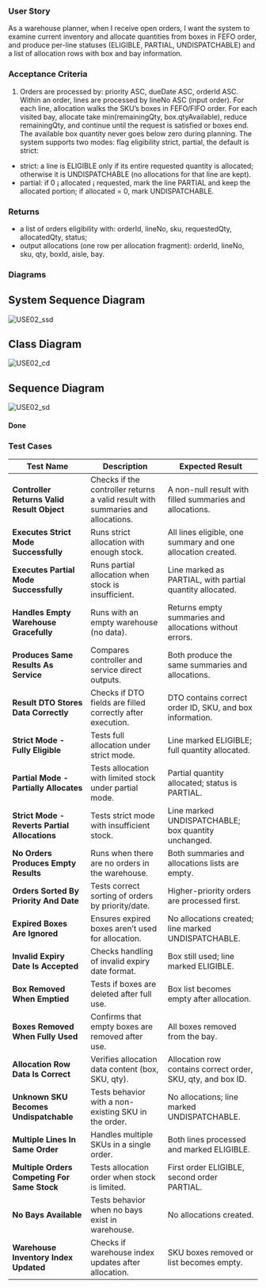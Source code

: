 ### User Story

As a warehouse planner, when I receive open orders, I want the
system to examine current inventory and allocate quantities from boxes in FEFO
order, and produce per-line statuses (ELIGIBLE, PARTIAL, UNDISPATCHABLE)
and a list of allocation rows with box and bay information.

### Acceptance Criteria

1. Orders are processed by: priority ASC, dueDate ASC,
orderId ASC. Within an order, lines are processed by lineNo ASC (input order).
For each line, allocation walks the SKU’s boxes in FEFO/FIFO order.
For each visited bay, allocate take min(remainingQty, box.qtyAvailable), reduce
remainingQty, and continue until the request is satisfied or boxes end. The available
box quantity never goes below zero during planning.
The system supports two modes: flag eligibility strict, partial, the default is
strict:
- strict: a line is ELIGIBLE only if its entire requested quantity is allocated;
otherwise it is UNDISPATCHABLE (no allocations for that line are kept).
- partial: if 0 ¡ allocated ¡ requested, mark the line PARTIAL and keep the
allocated portion; if allocated = 0, mark UNDISPATCHABLE.

### Returns

- a list of orders eligibility with: orderId, lineNo, sku, requestedQty, allocatedQty, status;
- output allocations (one row per allocation fragment): orderId, lineNo, sku,
qty, boxId, aisle, bay.


### Diagrams

## System Sequence Diagram

![USE02_ssd](USE02_ssd.png)

## Class Diagram

![USE02_cd](USE02_cd.png)

## Sequence Diagram

![USE02_sd](USE02_sd.png)

#### Done 



### Test Cases

| **Test Name** | **Description** | **Expected Result** |
|----------------|-----------------|---------------------|
| **Controller Returns Valid Result Object** | Checks if the controller returns a valid result with summaries and allocations. | A non-null result with filled summaries and allocations. |
| **Executes Strict Mode Successfully** | Runs strict allocation with enough stock. | All lines eligible, one summary and one allocation created. |
| **Executes Partial Mode Successfully** | Runs partial allocation when stock is insufficient. | Line marked as PARTIAL, with partial quantity allocated. |
| **Handles Empty Warehouse Gracefully** | Runs with an empty warehouse (no data). | Returns empty summaries and allocations without errors. |
| **Produces Same Results As Service** | Compares controller and service direct outputs. | Both produce the same summaries and allocations. |
| **Result DTO Stores Data Correctly** | Checks if DTO fields are filled correctly after execution. | DTO contains correct order ID, SKU, and box information. |
| **Strict Mode - Fully Eligible** | Tests full allocation under strict mode. | Line marked ELIGIBLE; full quantity allocated. |
| **Partial Mode - Partially Allocates** | Tests allocation with limited stock under partial mode. | Partial quantity allocated; status is PARTIAL. |
| **Strict Mode - Reverts Partial Allocations** | Tests strict mode with insufficient stock. | Line marked UNDISPATCHABLE; box quantity unchanged. |
| **No Orders Produces Empty Results** | Runs when there are no orders in the warehouse. | Both summaries and allocations lists are empty. |
| **Orders Sorted By Priority And Date** | Tests correct sorting of orders by priority/date. | Higher-priority orders are processed first. |
| **Expired Boxes Are Ignored** | Ensures expired boxes aren’t used for allocation. | No allocations created; line marked UNDISPATCHABLE. |
| **Invalid Expiry Date Is Accepted** | Checks handling of invalid expiry date format. | Box still used; line marked ELIGIBLE. |
| **Box Removed When Emptied** | Tests if boxes are deleted after full use. | Box list becomes empty after allocation. |
| **Boxes Removed When Fully Used** | Confirms that empty boxes are removed after use. | All boxes removed from the bay. |
| **Allocation Row Data Is Correct** | Verifies allocation data content (box, SKU, qty). | Allocation row contains correct order, SKU, qty, and box ID. |
| **Unknown SKU Becomes Undispatchable** | Tests behavior with a non-existing SKU in the order. | No allocations; line marked UNDISPATCHABLE. |
| **Multiple Lines In Same Order** | Handles multiple SKUs in a single order. | Both lines processed and marked ELIGIBLE. |
| **Multiple Orders Competing For Same Stock** | Tests allocation order when stock is limited. | First order ELIGIBLE, second order PARTIAL. |
| **No Bays Available** | Tests behavior when no bays exist in warehouse. | No allocations created. |
| **Warehouse Inventory Index Updated** | Checks if warehouse index updates after allocation. | SKU boxes removed or list becomes empty. |

